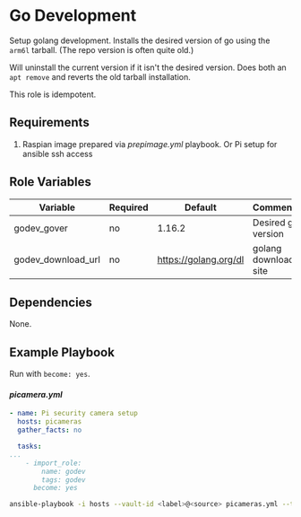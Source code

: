 Go Development
=========

Setup golang development. Installs the desired version of go using the `arm6l` tarball. (The repo version is often quite old.)

Will uninstall the current version if it isn't the desired version. Does both an `apt remove` and reverts the old tarball installation.

This role is idempotent.

Requirements
------------

1. Raspian image prepared via *prepimage.yml* playbook. Or Pi setup for ansible ssh access

Role Variables
--------------

| Variable                 | Required | Default                       | Comments                                 |
|--------------------------|----------|-------------------------------|------------------------------------------|
| godev_gover              | no       | 1.16.2                        | Desired go version                       |
| godev_download_url       | no       | https://golang.org/dl         | golang download site                     |

Dependencies
------------
None.

Example Playbook
----------------

Run with `become: yes`.

#### *picamera.yml*
```yaml
- name: Pi security camera setup
  hosts: picameras
  gather_facts: no

  tasks:
...
    - import_role:
        name: godev
        tags: godev
      become: yes
```
```bash
ansible-playbook -i hosts --vault-id <label>@<source> picameras.yml --tags godev -l <hostlimit>
```